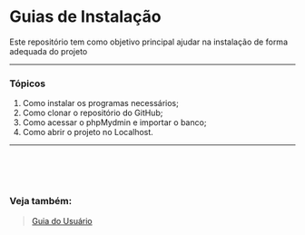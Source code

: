 # Guias de Instalação

Este repositório tem como objetivo principal ajudar na instalação de forma adequada do projeto

<hr>

### Tópicos
   1. Como instalar os programas necessários;
   2. Como clonar o repositório do GitHub;
   3. Como acessar o phpMydmin e importar o banco;
   4. Como abrir o projeto no Localhost.
  
<hr>
<br><br><br>



### Veja também:
> [Guia do Usuário]()
